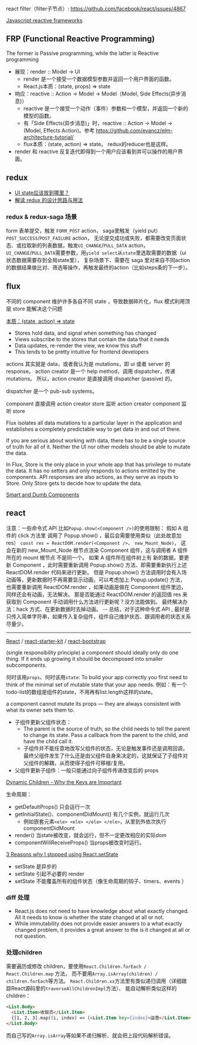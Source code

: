 

react filter（filter子节点）: https://github.com/facebook/react/issues/4867

[Javascript reactive frameworks](http://rrees.me/2015/06/04/overview-of-javascript-reactive-frameworks/)

## FRP (Functional Reactive Programming)
The former is Passive programming, while the latter is Reactive programming

- 展现：render :: Model -> UI
    - render 是一个接受一个数据模型参数并返回一个用户界面的函数。
    - React.js本质：(state, props) => state
- 响应：reactive :: Action -> Model -> Model（Model, Side Effects(异步消息)）
    - reactive 是一个接受一个动作（事件）参数和一个模型，并返回一个新的模型的函数。
    - 有「Side Effects(异步消息)」时，reactive :: Action -> Model -> (Model, Effects Action)。参考 https://github.com/evancz/elm-architecture-tutorial/
    - flux本质：(state, action) => state。 redux的reducer也是这样。
- render 和 reactive 反复迭代即得到一个用户应该看到并可以操作的用户界面。


## redux
- [UI state应该放到哪里？](https://github.com/rackt/redux/issues/595)
- [解读 redux 的设计思路与用法](http://div.io/topic/1309)

### redux & redux-saga 场景
form 表单提交，触发 `FORM_POST` action，
saga里触发（yield put）`POST_SUCCESS`/`POST_FAILURE` action，
无论提交成功或失败，都需要改变页面状态、或拉取新的列表数据，触发`UI_CHANGE`/`PULL_DATA` action，
`UI_CHANGE`/`PULL_DATA`需要参数，用`yield select`从`state`里选取需要的数据（ui状态数据需要存到全局state里），
复杂场景下、需要在 saga 里对来自不同action的数据结果做比对、筛选等操作，再触发最终的action（比如steps条的下一步）。


## flux
不同的 component 维护许多各自不同 state ，导致数据碎片化，flux 模式利用顶层 store 能解决这个问题

[本质：(state, action) => state](https://speakerdeck.com/jmorrell/jsconf-uy-flux-those-who-forget-the-past-dot-dot-dot)

- Stores hold data, and signal when something has changed
- Views subscribe to the stores that contain the data that it needs
- Data updates, re-render the view, we know this stuff
- This tends to be pretty intuitive for frontend developers

actions 其实就是 data，或者我认为是 mutations，即 ui 或者 server 的 response。
action creator 是一个 help method，调用 dispatcher，传递 mutations。
所以，action creator 是直接调用 dispatcher (passive) 的。

dispatcher 是一个 pub-sub systems。

component 直接调用 action creator
store 监听 action creator
component 监听 store

Flux isolates all data mutations to a particular layer in the application and establishes a completely predictable way to get data in and out of there.

If you are serious about working with data, there has to be a single source of truth for all of it. Neither the UI nor other models should be able to mutate the data.

In Flux, Store is the only place in your whole app that has privilege to mutate the data. It has no setters and only responds to actions emitted by the components. API responses are also actions, as they serve as inputs to Store. Only Store gets to decide how to update the data.

[Smart and Dumb Components](https://medium.com/@dan_abramov/smart-and-dumb-components-7ca2f9a7c7d0)


## react

注意：一些命令式 API 比如`Popup.show(<Component />)`的使用限制：
假如 A 组件的 click 方法里 调用了 Popup.show() ，最后会需要使用类似（此处故意加 res）
`const res = ReactDOM.render(<Component />， new_Mount_Node)`，
这会在新的 new_Mount_Node 根节点渲染 Component 组件，这与调用者 A 组件 所在的 mount 根节点 不是同一个。
如果 A 组件所在组件树上有 新的数据，要更新 Component ，此时需要重新调用 Popup.show() 方法、即需要重新执行上述 ReactDOM.render 代码来进行更新。
但是 Popup.show() 方法调用时会有入场动画等，更新数据时不再需要显示动画，可以考虑加上 Popup.update() 方法，
也需要重新调用 ReactDOM.render ，如果动画是做在 Component 组件里边，同样还会有动画，无法解决。
那是否能通过 ReactDOM.render 的返回值 res 来获取到 Component 手动调用什么方法进行更新呢？没方法能做到。
最终解决办法：hack 方式、在更新数据时去掉动画。
-- 总结，对于这种命令式 API , 最好是只传入简单字符串，如果传入复杂组件，组件自己维护状态、跟调用者的状态关系尽量少。

----

[React](http://facebook.github.io/react/index.html) / [react-starter-kit](https://github.com/kriasoft/react-starter-kit) / [react-bootstrap](http://react-bootstrap.github.io/components.html)

(single responsibility principle) a component should ideally only do one thing. If it ends up growing it should be decomposed into smaller subcomponents.

何时该用`props`、何时该用`state`: To build your app correctly you first need to think of the minimal set of mutable state that your app needs. 例如：有一个todo-list的数组是组件的state，不用再有list.length这样的state。

a component cannot mutate its props — they are always consistent with what its owner sets them to.

- 子组件更新父组件状态：
    - The parent is the source of truth, so the child needs to tell the parent to change its state. Pass a callback from the parent to the child, and have the child call it.
    - 子组件并不能任意地改写父组件的状态，无论是触发事件还是调用回调，最终父组件发生了什么还是由父组件自身来决定的，这就保证了子组件对父组件的解耦，从而使得子组件可移植/复用。
- 父组件更新子组件：一般只能通过向子组件传递改变后的 props

[Dynamic Children - Why the Keys are Important](http://blog.arkency.com/2014/10/react-dot-js-and-dynamic-children-why-the-keys-are-important/)

生命周期：

- getDefaultProps() 只会运行一次
- getInitialState()、componentDidMount() 有几个实例，就运行几次
    - 例如嵌套元素`<ele> <ele> </ele> </ele>`，从里到外依次执行componentDidMount
- render() 当state被改变，就会运行，但不一定更改相应的实际dom
- componentWillReceiveProps() 当props被改变时运行。


[3 Reasons why I stopped using React.setState](https://medium.com/@mweststrate/3-reasons-why-i-stopped-using-react-setstate-ab73fc67a42e#.o2lwoysxh)

- setState 是异步的
- setState 引起不必要的 render
- setState 不能覆盖所有的组件状态（像生命周期的钩子、timers、events ）


### diff 处理

- React.js does not need to have knowledge about what exactly changed. 
All it needs to know is whether the state changed at all or not.
- While immutability does not provide easier answers to a what exactly changed problem, 
it provides a great answer to the is it changed at all or not question. 


### 处理children

需要遍历或修改 children，要使用`React.Children.forEach / React.Children.map` 方法，
而不要用`Array.isArray(children) / children.forEach`等方法。
`React.Children.xx`方法里有类似递归调用（详细跟踪React源码里的`traverseAllChildrenImpl`方法）、
能自动解析类似这样的children：

```html
<List.Body>
  <List.Item>收银员</List.Item>
  {[1, 2, 3].map((i, index) => (<List.Item key={index}>运营</List.Item>))}
</List.Body>
```

而自己写的`Array.isArray`等如果不递归解析、就会把上段代码解析错误。


